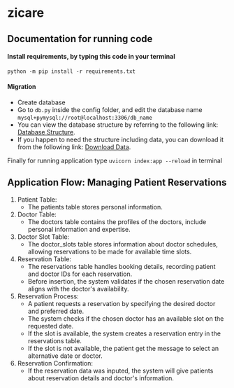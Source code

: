 # zicare

## Documentation for running code 

#### Install requirements, by typing this code in your terminal
```
python -m pip install -r requirements.txt 
```

#### Migration
* Create database
* Go to `db.py` inside the config folder, and edit the database name `mysql+pymysql://root@localhost:3306/db_name`
* You can view the database structure by referring to the following link: [Database Structure](https://dbdiagram.io/d/64db583302bd1c4a5ecc954d).
* If you happen to need the structure including data, you can download it from the following link: [Download Data](https://drive.google.com/file/d/1heFJAQxn4n2Psm3pgjJOqJHyYu524ACY/view?usp=sharing).


Finally for running application type `uvicorn index:app --reload` in terminal

## Application Flow: Managing Patient Reservations
1. Patient Table:
   * The patients table stores personal information.
2. Doctor Table:
   * The doctors table contains the profiles of the doctors, include personal information and expertise.
3. Doctor Slot Table:
   * The doctor_slots table stores information about doctor schedules, allowing reservations to be made for available time slots.
4. Reservation Table:
   * The reservations table handles booking details, recording patient and doctor IDs for each reservation.
   * Before insertion, the system validates if the chosen reservation date aligns with the doctor's availability.
5. Reservation Process:
   * A patient requests a reservation by specifying the desired doctor and preferred date.
   * The system checks if the chosen doctor has an available slot on the requested date.
   * If the slot is available, the system creates a reservation entry in the reservations table.
   * If the slot is not available, the patient get the message to select an alternative date or doctor.
6. Reservation Confirmation:
   * If the reservation data was inputed, the system will give patients about reservation details and doctor's information.
